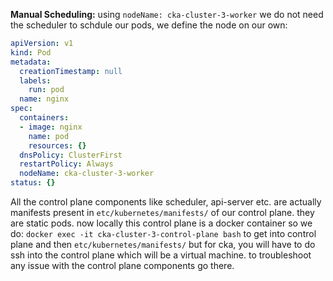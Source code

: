 **Manual Scheduling:** using `nodeName: cka-cluster-3-worker` we do not need the scheduler to schdule our pods, we define the node on our own:

```yaml
apiVersion: v1
kind: Pod
metadata:
  creationTimestamp: null
  labels:
    run: pod
  name: nginx
spec:
  containers:
  - image: nginx
    name: pod
    resources: {}
  dnsPolicy: ClusterFirst
  restartPolicy: Always
  nodeName: cka-cluster-3-worker
status: {}
```

All the control plane components like scheduler, api-server etc. are actually manifests present in `etc/kubernetes/manifests/` of our control plane. they are static pods. now locally this control plane 
is a docker container so we do:
`docker exec -it cka-cluster-3-control-plane bash` to get into control plane and then `etc/kubernetes/manifests/` but for cka, you will have to do ssh into the control plane which will be a 
virtual machine. to troubleshoot any issue with the control plane components go there.
